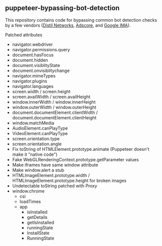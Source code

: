## puppeteer-bypassing-bot-detection

This repository contains code for bypassing common bot detection checks by a few vendors ([Distil Networks](https://www.whitepages.com/dstl-wp.js), [Adscore](http://c.adsco.re/d), and [Google IMA](https://imasdk.googleapis.com/js/sdkloader/ima3.js)).

Patched attributes

* navigator.webdriver
* navigator.permissions.query
* document.hasFocus
* document.hidden
* document.visiblityState
* document.onvisiblitychange
* navigator.mimeTypes
* navigator.plugins
* navigator.languages
* screen.width / screen.height
* screen.availWidth / screen.availHeight
* window.innerWidth / window.innerHeight
* window.outerWidth / window.outerHeight
* document.documentElement.clientWidth / document.documentElement.clientHeight
* window.matchMedia
* AudioElement.canPlayType
* VideoElement.canPlayType
* screen.orientation.type
* screen.orientation.angle
* Fix toString of HTMLElement.prototype.animate (Puppeteer doesn't make it "native code")
* Fake WebGLRenderingContext.prototype.getParameter values
* Make iframes have same window attribute
* Make window.alert a stub
* HTMLImageElement.prototype.width / HTMLImageElement.prototype.height for broken images
* Undetectable toString patched with Proxy
* window.chrome
	* csi
	* loadTimes
	* app
		* isInstalled
		* getDetails
		* getIsInstalled
		* runningState
		* InstallState
		* RunningState
